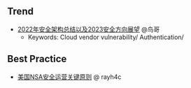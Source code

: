 
## Trend
- [2022年安全架构总结以及2023安全方向展望](https://mp.weixin.qq.com/s/D0mETMfF4wu_a3dSXoxIiQ) @鸟哥
  - Keywords: Cloud vendor vulnerability/ Authentication/ 


## Best Practice
- [美国NSA安全运营关键原则](https://mp.weixin.qq.com/s/uTjXfgYTP5ZHZpwPuFXNwA) @ rayh4c
